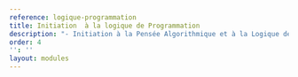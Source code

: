 ```yaml
---
reference: logique-programmation
title: Initiation  à la logique de Programmation
description: "- Initiation à la Pensée Algorithmique et à la Logique de Programmation"
order: 4
'': ''
layout: modules
---
```

